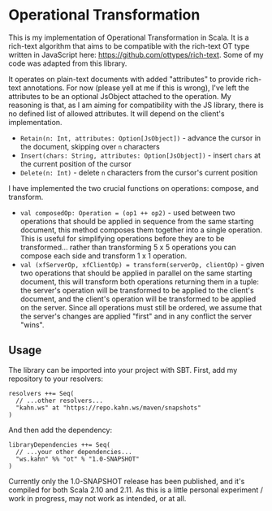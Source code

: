 # Operational Transformation

This is my implementation of Operational Transformation in Scala. It is a rich-text algorithm that aims to be compatible with the rich-text OT type written in JavaScript here: https://github.com/ottypes/rich-text. Some of my code was adapted from this library.

It operates on plain-text documents with added "attributes" to provide rich-text annotations. For now (please yell at me if this is wrong), I've left the attributes to be an optional JsObject attached to the operation.
My reasoning is that, as I am aiming for compatibility with the JS library, there is no defined list of allowed attributes. It will depend on the client's implementation.

* `Retain(n: Int, attributes: Option[JsObject])` - advance the cursor in the document, skipping over `n` characters
* `Insert(chars: String, attributes: Option[JsObject])` - insert `chars` at the current position of the cursor
* `Delete(n: Int)` - delete `n` characters from the cursor's current position

I have implemented the two crucial functions on operations: compose, and transform.

* `val composedOp: Operation = (op1 ++ op2)` - used between two operations that should be applied in sequence from the same starting document, this method composes them together into a single operation. This is useful for simplifying operations before they are to be transformed... rather than transforming 5 x 5 operations you can compose each side and transform 1 x 1 operation.
* `val (xfServerOp, xfClientOp) = transform(serverOp, clientOp)` - given two operations that should be applied in parallel on the same starting document, this will transform both operations returning them in a tuple: the server's operation will be transformed to be applied to the client's document, and the client's operation will be transformed to be applied on the server. Since all operations must still be ordered, we assume that the server's changes are applied "first" and in any conflict the server "wins".

## Usage

The library can be imported into your project with SBT. First, add my repository to your resolvers:

    resolvers ++= Seq(
      // ...other resolvers...
      "kahn.ws" at "https://repo.kahn.ws/maven/snapshots"
    )
    
And then add the dependency:

    libraryDependencies ++= Seq(
      // ...your other dependencies...
      "ws.kahn" %% "ot" % "1.0-SNAPSHOT"
    )
    
Currently only the 1.0-SNAPSHOT release has been published, and it's compiled for both Scala 2.10 and 2.11. As this is a little personal experiment / work in progress, may not work as intended, or at all.
